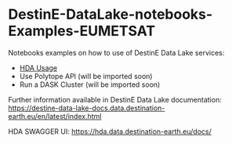 # DestinE-DataLake-notebooks-Examples-EUMETSAT

Notebooks examples on how to use of DestinE Data Lake services:
- [HDA Usage](https://github.com/destination-earth/DestinE-DataLake-notebooks-examples-EUMETSAT/blob/main/HarmonizedDataAccess_tutorial_notebook.ipynb)
- Use Polytope API (will be imported soon)
- Run a DASK Cluster (will be imported soon)

Further information available in DestinE Data Lake documentation: https://destine-data-lake-docs.data.destination-earth.eu/en/latest/index.html

HDA SWAGGER UI: https://hda.data.destination-earth.eu/docs/
